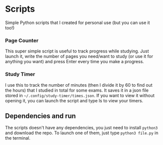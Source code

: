 # Scripts
Simple Python scripts that I created for personal use (but you can use it too!)

### Page Counter
This super simple script is useful to track progress while studying. Just launch it, write the number of pages you need/want to study (or use it for anything you want) and press Enter every time you make a progress.

### Study Timer
I use this to track the number of minutes (then I divide it by 60 to find out the hours) that I studied in total for some exams. It saves it in a json file stored in `~/.config/study-timer/times.json`. If you want to view it without opening it, you can launch the script and type ls to view your timers. 

## Dependencies and run
The scripts doesn't have any dependencies, you just need to install `python3` and download the repo.
To launch one of them, just type `python3 file.py` in the terminal.
